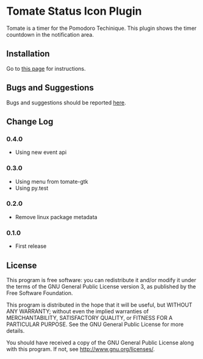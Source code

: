 Tomate Status Icon Plugin
=========================

Tomate is a timer for the Pomodoro Techinique.
This plugin shows the timer countdown in the notification area.

Installation
------------

Go to [this page](https://github.com/eliostvs/tomate-gtk) for instructions.

Bugs and Suggestions
--------------------

Bugs and suggestions should be reported [here](https://github.com/eliostvs/tomate-statusicon-plugin/issues).

Change Log
----------

### 0.4.0

- Using new event api

### 0.3.0

- Using menu from tomate-gtk
- Using py.test

### 0.2.0

- Remove linux package metadata

### 0.1.0

- First release

License
-------

This program is free software: you can redistribute it and/or modify it
under the terms of the GNU General Public License version 3, as published
by the Free Software Foundation.

This program is distributed in the hope that it will be useful, but
WITHOUT ANY WARRANTY; without even the implied warranties of
MERCHANTABILITY, SATISFACTORY QUALITY, or FITNESS FOR A PARTICULAR
PURPOSE.  See the GNU General Public License for more details.

You should have received a copy of the GNU General Public License along
with this program.  If not, see <http://www.gnu.org/licenses/>.
